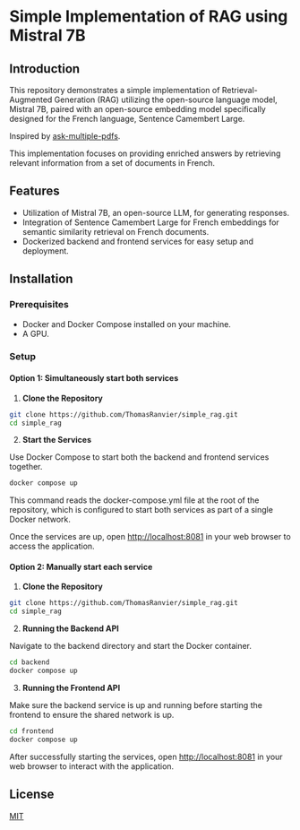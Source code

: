 # Simple Implementation of RAG using Mistral 7B

## Introduction

This repository demonstrates a simple implementation of Retrieval-Augmented Generation (RAG) utilizing the open-source language model, Mistral 7B, paired with an open-source embedding model specifically designed for the French language, Sentence Camembert Large.

Inspired by [ask-multiple-pdfs](https://github.com/alejandro-ao/ask-multiple-pdfs/blob/main/app.py).

This implementation focuses on providing enriched answers by retrieving relevant information from a set of documents in French.

## Features

- Utilization of Mistral 7B, an open-source LLM, for generating responses.
- Integration of Sentence Camembert Large for French embeddings for semantic similarity retrieval on French documents.
- Dockerized backend and frontend services for easy setup and deployment.

## Installation

### Prerequisites

- Docker and Docker Compose installed on your machine.
- A GPU.

### Setup

#### Option 1: Simultaneously start both services

1. **Clone the Repository**

```bash
git clone https://github.com/ThomasRanvier/simple_rag.git
cd simple_rag
```

2. **Start the Services**

Use Docker Compose to start both the backend and frontend services together.

```bash
docker compose up
```

This command reads the docker-compose.yml file at the root of the repository, which is configured to start both services as part of a single Docker network.

Once the services are up, open [http://localhost:8081](http://localhost:8081) in your web browser to access the application.

#### Option 2: Manually start each service

1. **Clone the Repository**

```bash
git clone https://github.com/ThomasRanvier/simple_rag.git
cd simple_rag
```

2. **Running the Backend API**

Navigate to the backend directory and start the Docker container.

```bash
cd backend
docker compose up
```

3. **Running the Frontend API**

Make sure the backend service is up and running before starting the frontend to ensure the shared network is up.

```bash
cd frontend
docker compose up
```

After successfully starting the services, open [http://localhost:8081](http://localhost:8081) in your web browser to interact with the application.

## License

[MIT](https://choosealicense.com/licenses/mit/)